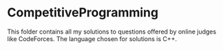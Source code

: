# CompetitiveProgramming
This folder contains all my solutions to questions offered by online judges like CodeForces. The language chosen for solutions is C++.
